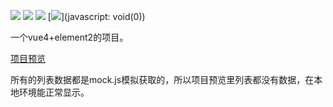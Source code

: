 [![](https://img.shields.io/badge/vue-^2.6.11-ff69b4.svg)](https://github.com/vuejs/vue)
[![](https://img.shields.io/badge/vue--cli-~4.4.0-brightgreen.svg)](https://github.com/vuejs/vue-cli)
[![](https://img.shields.io/badge/element--ui-^2.13.2-blue.svg)](https://github.com/ElemeFE/element)
[![](https://img.shields.io/badge/author-lmc-orange.svg)](javascript: void(0))

一个vue4+element2的项目。

[项目预览](https://lmc-2020.github.io/vue-project/pages/index.html)

所有的列表数据都是mock.js模拟获取的，所以项目预览里列表都没有数据，在本地环境能正常显示。

